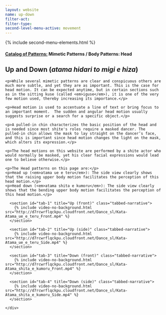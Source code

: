 ```yaml
---
layout: website
name: up-down
filter-act:
filter-type:
second-level-menu-active: movement
---
```

{% include second-menu-elements.html %}

<main class="page-content">
  <div class="text-container">
    <h4><a href="/movement#catalog">Catalog of Patterns:</a> Mimetic Patterns / Body Patterns: Head</h4>
    <h2>Up and Down (<em>atama hidari to migi e hiza</em>)</h2>

    <p>While several mimetic patterns are clear and conspicuous others are much more subtle, and yet they are as important. This is the case for head motion. It can be expected anytime, but in certain sections such as in the sitting kuse (called <em>iguse</em>), it is one of the very few motion used, thereby increasing its importance.</p>

    <p>Head motion is used to accentuate a line of text or bring focus to an important moment.  The sudden and angular head motion usually suggests surprise or a search for a specific object.</p>

    <p>A pulled-in chin characterizes the basic position of the head and is needed since most shite's roles require a masked dancer. The pulled-in chin allows the mask to lay straight on the dancer’s face, and this is important since head motion changes the light on the mask, which alters its expression.</p>

    <p>The head motions on this website are performed by a shite actor who would normally be masked, yet his clear facial expressions would lead one to believe otherwise.</p>

    <p>The Head patterns on this page are:</p>
    <p>Head up (<em>atama ue e teru</em>): The side view clearly shows that the raising upper body motion facilitates the perception of this head motion.</p>
    <p>Head down (<em>atama shita e kumoru</em>): The side view clearly shows that the bending upper body motion facilitates the perception of this head motion.</p>
</div>

<div class="tabs-container">
  <div class="tabs-container__links">
    <div class="wrapper">
      <div id="tabs"></div>
    </div>
  </div>
  <div class="tabs-container__content">
    <div class="wrapper">

      <section id="tab-1" title="Up (front)" class="tabbed-narrative">
        {% include video-no-background.html src="http://d7rcwrflqckpu.cloudfront.net/Dance_sl/Kata-Atama_ue_e_teru_Front.mp4" %}
      </section>

      <section id="tab-2" title="Up (side)" class="tabbed-narrative">
        {% include video-no-background.html src="http://d7rcwrflqckpu.cloudfront.net/Dance_sl/Kata-Atama_ue_e_teru_Side.mp4" %}
      </section>

      <section id="tab-3" title="Down (front)" class="tabbed-narrative">
        {% include video-no-background.html src="http://d7rcwrflqckpu.cloudfront.net/Dance_sl/Kata-Atama_shita_e_kumoru_Front.mp4" %}
      </section>

      <section id="tab-4" title="Down (side)" class="tabbed-narrative">
        {% include video-no-background.html src="http://d7rcwrflqckpu.cloudfront.net/Dance_sl/Kata-Atama_shita_e_kumoru_Side.mp4" %}
      </section>

    </div>
  </div>
</div>
</main>
